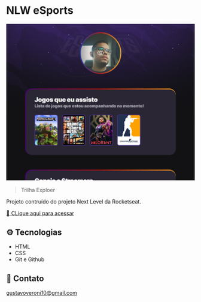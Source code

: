 # NLW eSports

![preview](./.github/preview.png)

> Trilha Exploer

Projeto contruído do projeto Next Level da Rocketseat.

[🔗 CLique aqui para acessar](https://guxta77.github.io/nlw-esports-exploer)

## ⚙️ Tecnologias

- HTML
- CSS
- Git e Github

## 📳 Contato

gustavoveroni10@gmail.com